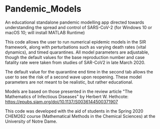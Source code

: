# Pandemic_Models
An educational standalone pandemic modelling app directed towards understanding the spread and control of SARS-CoV-2 (for Windows 10 or macOS 10; will
install MATLAB Runtime)

This code allows the user to run numerical epidemic models in the SIR framework, along with perturbations such as varying death rates (vital 
dynamics), and timed quarantines. All model parameters are adjustable, though the default values for the base reproduction number and case fatality rate were taken from studies of SAR-CoV2 in late March 2020.

The default value for the quarantine end time in the second tab allows the user to see the risk of a second wave upon reopening. These model parameters are not meant to be realistic, but rather educational.

Models are based on those presented in the review article "The Mathematics of Infectious Diseases" by Herbert W. Hethcote: https://epubs.siam.org/doi/10.1137/S0036144500371907

This code was developed with the aid of students in the Spring 2020 CHEM262 course (Mathematical Methods in the Chemical Sciences) at the 
University of Notre Dame. 
